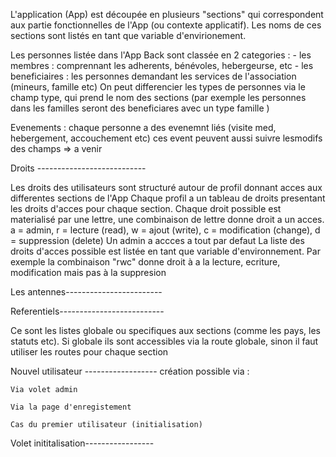 


L'application (App) est découpée en plusieurs "sections" qui correspondent aux partie fonctionnelles de l'App (ou contexte applicatif).
Les noms de ces sections sont listés en tant que variable d'envirionement.

Les personnes listée dans l'App Back sont classée en 2 categories : 
    - les membres : comprennant les adherents, bénévoles, hebergeurse, etc
    - les beneficiaires : les personnes demandant les services de l'association (mineurs, famille etc)
On peut differencier les types de personnes via le champ type, qui prend le nom des sections (par exemple les personnes dans les familles seront des beneficiares avec un type famille )


Evenements : chaque personne a des evenemnt liés (visite med, hebergement, accouchement etc) ces event peuvent aussi suivre lesmodifs des champs => a venir


Droits ---------------------------

Les droits des utilisateurs sont structuré autour de profil donnant acces aux differentes sections de l'App
Chaque profil a un tableau de droits presentant les droits d'acces pour chaque section. Chaque droit possible est materialisé par une lettre, une combinaison de lettre donne droit a un acces. 
a = admin, r = lecture (read), w = ajout (write), c = modification (change), d = suppression (delete)
Un admin a accces a tout par defaut
La liste des droits d'acces possible est listée en tant que variable d'environnement.
Par exemple la combinaison "rwc" donne droit à a la lecture, ecriture, modification mais pas à la suppresion 


Les antennes------------------------




Referentiels--------------------------

Ce sont les listes globale ou specifiques aux sections (comme les pays, les statuts etc). Si globale ils sont accessibles via la route globale, sinon il faut utiliser les routes pour chaque section




Nouvel utilisateur ------------------
création possible via : 

    Via volet admin

    Via la page d'enregistement

    Cas du premier utilisateur (initialisation)



Volet inititalisation-----------------
